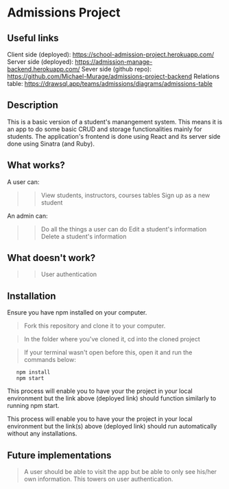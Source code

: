 # Admissions Project

## Useful links
Client side (deployed): https://school-admission-project.herokuapp.com/
Server side (deployed): https://admission-manage-backend.herokuapp.com/
Sever side (github repo): https://github.com/Michael-Murage/admissions-project-backend
Relations table: https://drawsql.app/teams/admissions/diagrams/admissions-table

## Description
This is a basic version of a student's manangement system. This means it is an app to do some basic CRUD and storage functionalities mainly for students. The application's frontend is done using React and its server side done using Sinatra (and Ruby).

## What works?
A user can:
>> View students, instructors, courses tables
>> Sign up as a new student

An admin can:
>> Do all the things a user can do
>> Edit a student's information
>> Delete a student's information

## What doesn't work?
>> User authentication

 ## Installation
Ensure you have npm installed on your computer.

 > Fork this repository and clone it to your computer.

 > In the folder where you've cloned it, cd into the cloned project

 > If your terminal wasn't open before this, open it and run the commands below:

 ```
    npm install
    npm start
 ```

 This process will enable you to have your the project in your local environment but the link above (deployed link) should function similarly to running npm start.

 This process will enable you to have your the project in your local environment but the link(s) above (deployed link) should run automatically without any installations.

## Future implementations
> A user should be able to visit the app but be able to only see his/her own information. This towers on user authentication.
